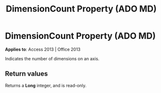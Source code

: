 ﻿---
title: DimensionCount Property (ADO MD)
TOCTitle: DimensionCount Property (ADO MD)
ms:assetid: 10c6c0eb-d859-621c-9d7c-fa49c480cc91
ms:mtpsurl: https://msdn.microsoft.com/library/JJ248875(v=office.15)
ms:contentKeyID: 48543301
ms.date: 09/18/2015
mtps_version: v=office.15
---

# DimensionCount Property (ADO MD)


**Applies to**: Access 2013 | Office 2013

Indicates the number of dimensions on an axis.

## Return values

Returns a **Long** integer, and is read-only.


